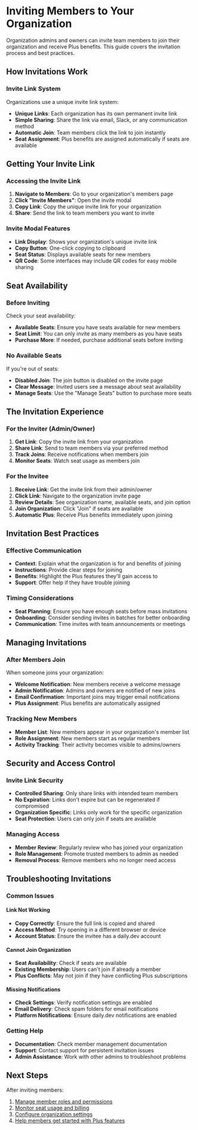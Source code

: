 # Inviting Members to Your Organization

Organization admins and owners can invite team members to join their organization and receive Plus benefits. This guide covers the invitation process and best practices.

## How Invitations Work

### Invite Link System
Organizations use a unique invite link system:

- **Unique Links**: Each organization has its own permanent invite link
- **Simple Sharing**: Share the link via email, Slack, or any communication method
- **Automatic Join**: Team members click the link to join instantly
- **Seat Assignment**: Plus benefits are assigned automatically if seats are available

## Getting Your Invite Link

### Accessing the Invite Link

1. **Navigate to Members**: Go to your organization's members page
2. **Click "Invite Members"**: Open the invite modal
3. **Copy Link**: Copy the unique invite link for your organization
4. **Share**: Send the link to team members you want to invite

### Invite Modal Features
- **Link Display**: Shows your organization's unique invite link
- **Copy Button**: One-click copying to clipboard
- **Seat Status**: Displays available seats for new members
- **QR Code**: Some interfaces may include QR codes for easy mobile sharing

## Seat Availability

### Before Inviting
Check your seat availability:

- **Available Seats**: Ensure you have seats available for new members
- **Seat Limit**: You can only invite as many members as you have seats
- **Purchase More**: If needed, purchase additional seats before inviting

### No Available Seats
If you're out of seats:

- **Disabled Join**: The join button is disabled on the invite page
- **Clear Message**: Invited users see a message about seat availability
- **Manage Seats**: Use the "Manage Seats" button to purchase more seats

## The Invitation Experience

### For the Inviter (Admin/Owner)
1. **Get Link**: Copy the invite link from your organization
2. **Share Link**: Send to team members via your preferred method
3. **Track Joins**: Receive notifications when members join
4. **Monitor Seats**: Watch seat usage as members join

### For the Invitee
1. **Receive Link**: Get the invite link from their admin/owner
2. **Click Link**: Navigate to the organization invite page
3. **Review Details**: See organization name, available seats, and join option
4. **Join Organization**: Click "Join" if seats are available
5. **Automatic Plus**: Receive Plus benefits immediately upon joining

## Invitation Best Practices

### Effective Communication
- **Context**: Explain what the organization is for and benefits of joining
- **Instructions**: Provide clear steps for joining
- **Benefits**: Highlight the Plus features they'll gain access to
- **Support**: Offer help if they have trouble joining

### Timing Considerations
- **Seat Planning**: Ensure you have enough seats before mass invitations
- **Onboarding**: Consider sending invites in batches for better onboarding
- **Communication**: Time invites with team announcements or meetings

## Managing Invitations

### After Members Join
When someone joins your organization:

- **Welcome Notification**: New members receive a welcome message
- **Admin Notification**: Admins and owners are notified of new joins
- **Email Confirmation**: Important joins may trigger email notifications
- **Plus Assignment**: Plus benefits are automatically assigned

### Tracking New Members
- **Member List**: New members appear in your organization's member list
- **Role Assignment**: New members start as regular members
- **Activity Tracking**: Their activity becomes visible to admins/owners

## Security and Access Control

### Invite Link Security
- **Controlled Sharing**: Only share links with intended team members
- **No Expiration**: Links don't expire but can be regenerated if compromised
- **Organization Specific**: Links only work for the specific organization
- **Seat Protection**: Users can only join if seats are available

### Managing Access
- **Member Review**: Regularly review who has joined your organization
- **Role Management**: Promote trusted members to admin as needed
- **Removal Process**: Remove members who no longer need access

## Troubleshooting Invitations

### Common Issues

#### Link Not Working
- **Copy Correctly**: Ensure the full link is copied and shared
- **Access Method**: Try opening in a different browser or device
- **Account Status**: Ensure the invitee has a daily.dev account

#### Cannot Join Organization
- **Seat Availability**: Check if seats are available
- **Existing Membership**: Users can't join if already a member
- **Plus Conflicts**: May not join if they have conflicting Plus subscriptions

#### Missing Notifications
- **Check Settings**: Verify notification settings are enabled
- **Email Delivery**: Check spam folders for email notifications
- **Platform Notifications**: Ensure daily.dev notifications are enabled

### Getting Help
- **Documentation**: Check member management documentation
- **Support**: Contact support for persistent invitation issues
- **Admin Assistance**: Work with other admins to troubleshoot problems

## Next Steps

After inviting members:

1. [Manage member roles and permissions](managing-members.md)
2. [Monitor seat usage and billing](billing-management.md)  
3. [Configure organization settings](managing-organization.md)
4. [Help members get started with Plus features](../plus/plus-overview.md)